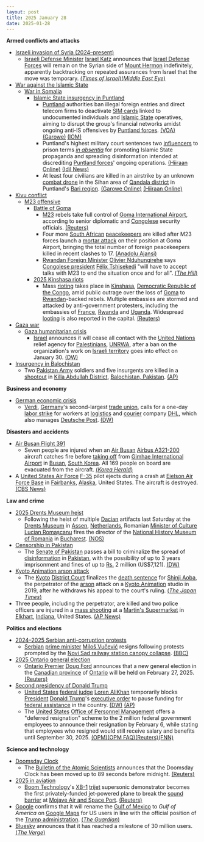 ```yaml
---
layout: post
title: 2025 January 28
date: 2025-01-28
---
```



**Armed conflicts and attacks**

* [Israeli invasion of Syria (2024–present)](https://en.wikipedia.org/wiki/Israeli_invasion_of_Syria_%282024%E2%80%93present%29 "Israeli invasion of Syria (2024–present)")
  + [Israeli Defense Minister](https://en.wikipedia.org/wiki/Israeli_Defense_Minister "Israeli Defense Minister") [Israel Katz](https://en.wikipedia.org/wiki/Israel_Katz "Israel Katz") announces that [Israel Defense Forces](https://en.wikipedia.org/wiki/Israel_Defense_Forces "Israel Defense Forces") will remain on the Syrian side of [Mount Hermon](https://en.wikipedia.org/wiki/Mount_Hermon "Mount Hermon") indefinitely, apparently backtracking on repeated assurances from Israel that the move was temporary. [(*Times of Israel*)](https://www.timesofisrael.com/defense-minister-in-syria-buffer-zone-says-idf-to-stay-indefinitely/)[(*Middle East Eye*)](https://www.middleeasteye.net/news/israeli-army-stay-jenin-syria-defence-minister)
* [War against the Islamic State](https://en.wikipedia.org/wiki/War_against_the_Islamic_State "War against the Islamic State")
  + [War in Somalia](https://en.wikipedia.org/wiki/Somali_Civil_War_%282009%E2%80%93present%29 "Somali Civil War (2009–present)")
    - [Islamic State insurgency in Puntland](https://en.wikipedia.org/wiki/Islamic_State_insurgency_in_Puntland "Islamic State insurgency in Puntland")
      * [Puntland](https://en.wikipedia.org/wiki/Puntland "Puntland") authorities ban illegal foreign entries and direct telecom firms to deactivate [SIM cards](https://en.wikipedia.org/wiki/SIM_card "SIM card") linked to undocumented individuals and [Islamic State](https://en.wikipedia.org/wiki/Islamic_State_%E2%80%93_Somalia_Province "Islamic State – Somalia Province") operatives, aiming to disrupt the group's financial networks amidst ongoing anti-IS offensives by [Puntland forces](https://en.wikipedia.org/wiki/Puntland_Security_Force "Puntland Security Force"). [(VOA)](https://www.voanews.com/a/puntland-blocks-illegal-entry-of-foreigners-in-is-crackdown/7953395.html) [(Garowe)](https://www.garoweonline.com/en/news/puntland/somalia-puntland-crackdown-targets-isis-linked-foreigners) [(IOM)](https://dtm.iom.int/reports/somalia-border-point-flow-monitoring-november-2024)
      * Puntland's highest military court sentences two [influencers](https://en.wikipedia.org/wiki/Influencer "Influencer") to prison terms *[in absentia](https://en.wikipedia.org/wiki/Trial_in_absentia "Trial in absentia")* for promoting Islamic State propaganda and spreading disinformation intended at discrediting [Puntland forces](https://en.wikipedia.org/wiki/Puntland_Dervish_Force "Puntland Dervish Force")' ongoing operations. [(Hiiraan Online)](https://www.hiiraan.com/news4/2025/Jan/199996/puntland_sentences_two_social_media_influencers_for_supporting_isis.aspx) [(Idil News)](https://www.idilnews.com/puntland-military-court-sentences-two-men-for-promoting-isis-propaganda/)
      * At least four civilians are killed in an airstrike by an unknown [combat drone](https://en.wikipedia.org/wiki/Drone_warfare "Drone warfare") in the Sihan area of [Qandala district](https://en.wikipedia.org/wiki/Qandala_District "Qandala District") in Puntland's [Bari region](https://en.wikipedia.org/wiki/Bari_Region "Bari Region"). [(Garowe Online)](https://www.garoweonline.com/en/news/puntland/somalia-an-airstrike-kills-four-civilians-from-the-same-family-in-puntland) [(Hiiraan Online)](https://www.hiiraan.com/news4/2025/Jan/199995/unidentified_drone_strike_kills_four_civilians_near_isis_stronghold_in_bari_region.aspx)
* [Kivu conflict](https://en.wikipedia.org/wiki/Kivu_conflict "Kivu conflict")
  + [M23 offensive](https://en.wikipedia.org/wiki/M23_offensive_%282022%E2%80%93present%29 "M23 offensive (2022–present)")
    - [Battle of Goma](https://en.wikipedia.org/wiki/Battle_of_Goma_%282025%29 "Battle of Goma (2025)")
      * [M23](https://en.wikipedia.org/wiki/March_23_Movement "March 23 Movement") rebels take full control of [Goma International Airport](https://en.wikipedia.org/wiki/Goma_International_Airport "Goma International Airport"), according to senior diplomatic and [Congolese](https://en.wikipedia.org/wiki/Democratic_Republic_of_the_Congo "Democratic Republic of the Congo") security officials. [(Reuters)](https://www.reuters.com/world/africa/congos-m23-rebels-control-goma-airport-diplomatic-security-sources-say-2025-01-28/)
      * Four more [South African](https://en.wikipedia.org/wiki/South_Africa "South Africa") [peacekeepers](https://en.wikipedia.org/wiki/Peacekeeping "Peacekeeping") are killed after M23 forces launch a [mortar attack](https://en.wikipedia.org/wiki/Mortar_%28weapon%29 "Mortar (weapon)") on their position at Goma Airport, bringing the total number of foreign peacekeepers killed in recent clashes to 17. [(Anadolu Ajansi)](https://www.aa.com.tr/en/africa/death-toll-among-peacekeepers-climbs-to-17-in-eastern-democratic-republic-of-congo/3464337)
      * [Rwandan Foreign Minister](https://en.wikipedia.org/wiki/Ministry_of_Foreign_Affairs_and_Cooperation_%28Rwanda%29 "Ministry of Foreign Affairs and Cooperation (Rwanda)") [Olivier Nduhungirehe](https://en.wikipedia.org/wiki/Olivier_Nduhungirehe "Olivier Nduhungirehe") says [Congolese president](https://en.wikipedia.org/wiki/President_of_the_Democratic_Republic_of_the_Congo "President of the Democratic Republic of the Congo") [Félix Tshisekedi](https://en.wikipedia.org/wiki/F%C3%A9lix_Tshisekedi "Félix Tshisekedi") "will have to accept talks with M23 to end the situation once and for all". [(*The Hill*)](https://thehill.com/homenews/ap/ap-international/ap-congos-forces-try-to-slow-rwanda-backed-rebels-in-the-east-as-protests-break-out-in-the-capital/)
    - [2025 Kinshasa riots](https://en.wikipedia.org/wiki/2025_Kinshasa_riots "2025 Kinshasa riots")
      * Mass [rioting](https://en.wikipedia.org/wiki/Riot "Riot") takes place in [Kinshasa](https://en.wikipedia.org/wiki/Kinshasa "Kinshasa"), [Democratic Republic of the Congo](https://en.wikipedia.org/wiki/Democratic_Republic_of_the_Congo "Democratic Republic of the Congo"), amid public outrage over the loss of [Goma](https://en.wikipedia.org/wiki/Goma "Goma") to [Rwandan](https://en.wikipedia.org/wiki/Rwanda "Rwanda")-backed rebels. Multiple embassies are stormed and attacked by anti-government protesters, including the embassies of [France](https://en.wikipedia.org/wiki/France "France"), [Rwanda](https://en.wikipedia.org/wiki/Rwanda "Rwanda") and [Uganda](https://en.wikipedia.org/wiki/Uganda "Uganda"). Widespread [looting](https://en.wikipedia.org/wiki/Looting "Looting") is also reported in the capital. [(Reuters)](https://www.reuters.com/world/africa/congo-protesters-attack-kinshasa-embassies-over-conflict-east-2025-01-28/)
* [Gaza war](https://en.wikipedia.org/wiki/Gaza_war "Gaza war")
  + [Gaza humanitarian crisis](https://en.wikipedia.org/wiki/Gaza_humanitarian_crisis_%282023%E2%80%93present%29 "Gaza humanitarian crisis (2023–present)")
    - [Israel](https://en.wikipedia.org/wiki/Israel "Israel") announces it will cease all contact with the [United Nations](https://en.wikipedia.org/wiki/United_Nations "United Nations") relief agency for [Palestinians](https://en.wikipedia.org/wiki/Palestinians "Palestinians"), [UNRWA](https://en.wikipedia.org/wiki/UNRWA "UNRWA"), after a ban on the organization's work on [Israeli territory](https://en.wikipedia.org/wiki/Borders_of_Israel "Borders of Israel") goes into effect on January 30. [(DW)](https://www.dw.com/en/israel-to-cease-all-contact-with-unrwa-aid-agency/a-71439020)
* [Insurgency in Balochistan](https://en.wikipedia.org/wiki/Insurgency_in_Balochistan "Insurgency in Balochistan")
  + Two [Pakistan Army](https://en.wikipedia.org/wiki/Pakistan_Army "Pakistan Army") soldiers and five insurgents are killed in a [shootout](https://en.wikipedia.org/wiki/Shootout "Shootout") in [Killa Abdullah District](https://en.wikipedia.org/wiki/Killa_Abdullah_District "Killa Abdullah District"), [Balochistan, Pakistan](https://en.wikipedia.org/wiki/Balochistan%2C_Pakistan "Balochistan, Pakistan"). [(AP)](https://apnews.com/article/pakistan-militant-attack-security-post-balochistan-878ecfcbaf2174a672049b09226814c8)

**Business and economy**

* [German economic crisis](https://en.wikipedia.org/wiki/German_economic_crisis_%282022%E2%80%93present%29 "German economic crisis (2022–present)")
  + [Verdi](https://en.wikipedia.org/wiki/Ver.di "Ver.di"), [Germany](https://en.wikipedia.org/wiki/Germany "Germany")'s second-largest [trade union](https://en.wikipedia.org/wiki/Trade_union "Trade union"), calls for a one-day [labor strike](https://en.wikipedia.org/wiki/Labor_strike "Labor strike") for workers at [logistics](https://en.wikipedia.org/wiki/Logistics "Logistics") and [courier](https://en.wikipedia.org/wiki/Courier "Courier") company [DHL](https://en.wikipedia.org/wiki/DHL "DHL"), which also manages [Deutsche Post](https://en.wikipedia.org/wiki/Deutsche_Post "Deutsche Post"). [(DW)](https://www.dw.com/en/germany-verdi-union-calls-dhl-strike/a-71431352)

**Disasters and accidents**

* [Air Busan Flight 391](https://en.wikipedia.org/wiki/Air_Busan_Flight_391 "Air Busan Flight 391")
  + Seven people are injured when an [Air Busan](https://en.wikipedia.org/wiki/Air_Busan "Air Busan") [Airbus A321-200](https://en.wikipedia.org/wiki/Airbus_A321-200 "Airbus A321-200") aircraft catches fire before [taking off](https://en.wikipedia.org/wiki/Takeoff "Takeoff") from [Gimhae International Airport](https://en.wikipedia.org/wiki/Gimhae_International_Airport "Gimhae International Airport") in [Busan](https://en.wikipedia.org/wiki/Busan "Busan"), [South Korea](https://en.wikipedia.org/wiki/South_Korea "South Korea"). All 169 people on board are evacuated from the aircraft. [(*Korea Herald*)](https://www.koreaherald.com/article/10408402)
* A [United States Air Force](https://en.wikipedia.org/wiki/United_States_Air_Force "United States Air Force") [F-35](https://en.wikipedia.org/wiki/F-35 "F-35") pilot ejects during a crash at [Eielson Air Force Base](https://en.wikipedia.org/wiki/Eielson_Air_Force_Base "Eielson Air Force Base") in [Fairbanks](https://en.wikipedia.org/wiki/Fairbanks%2C_Alaska "Fairbanks, Alaska"), [Alaska](https://en.wikipedia.org/wiki/Alaska "Alaska"), United States. The aircraft is destroyed. [(CBS News)](https://www.cbsnews.com/amp/news/f35-fighter-jet-crash-alaska-air-force-base/)

**Law and crime**

* [2025 Drents Museum heist](https://en.wikipedia.org/wiki/2025_Drents_Museum_heist "2025 Drents Museum heist")
  + Following the heist of multiple [Dacian](https://en.wikipedia.org/wiki/Dacians "Dacians") artifacts last Saturday at the [Drents Museum](https://en.wikipedia.org/wiki/Drents_Museum "Drents Museum") in [Assen](https://en.wikipedia.org/wiki/Assen "Assen"), [Netherlands](https://en.wikipedia.org/wiki/Netherlands "Netherlands"), Romanian [Minister of Culture](https://en.wikipedia.org/wiki/Ministry_of_Culture_%28Romania%29 "Ministry of Culture (Romania)") [Lucian Romașcanu](https://en.wikipedia.org/wiki/Lucian_Roma%C8%99canu "Lucian Romașcanu") fires the director of the [National History Museum of Romania](https://en.wikipedia.org/wiki/National_History_Museum_of_Romania "National History Museum of Romania") in [Bucharest](https://en.wikipedia.org/wiki/Bucharest "Bucharest"). [(NOS)](https://nos.nl/artikel/2553649-verdachten-kunstroof-komen-uit-noord-holland-directeur-roemeens-museum-ontslagen)
* [Censorship in Pakistan](https://en.wikipedia.org/wiki/Censorship_in_Pakistan "Censorship in Pakistan")
  + The [Senate of Pakistan](https://en.wikipedia.org/wiki/Senate_of_Pakistan "Senate of Pakistan") passes a bill to criminalize the spread of [disinformation](https://en.wikipedia.org/wiki/Disinformation "Disinformation") in [Pakistan](https://en.wikipedia.org/wiki/Pakistan "Pakistan"), with the possibility of up to 3 years imprisonment and fines of up to [Rs.](https://en.wikipedia.org/wiki/Pakistani_rupee "Pakistani rupee") 2 million (US$7,121). [(DW)](https://www.dw.com/en/pakistan-social-media-fake-news-law/a-71433026)
* [Kyoto Animation arson attack](https://en.wikipedia.org/wiki/Kyoto_Animation_arson_attack "Kyoto Animation arson attack")
  + The [Kyoto](https://en.wikipedia.org/wiki/Kyoto "Kyoto") [District Court](https://en.wikipedia.org/wiki/Public_Prosecutors_Office_%28Japan%29#District_Public_Prosecutors_Office "Public Prosecutors Office (Japan)") finalizes the [death sentence](https://en.wikipedia.org/wiki/Death_sentence "Death sentence") for [Shinji Aoba](https://en.wikipedia.org/wiki/Kyoto_Animation_arson_attack#Perpetrator "Kyoto Animation arson attack"), the perpetrator of the [arson](https://en.wikipedia.org/wiki/Arson "Arson") attack on a [Kyoto Animation](https://en.wikipedia.org/wiki/Kyoto_Animation "Kyoto Animation") studio in 2019, after he withdraws his appeal to the court's ruling. [(*The Japan Times*)](https://www.japantimes.co.jp/news/2025/01/28/japan/crime-legal/kyoani-death-penalty-finalized/)
* Three people, including the perpetrator, are killed and two police officers are injured in a [mass shooting](https://en.wikipedia.org/wiki/Mass_shooting "Mass shooting") at a [Martin's Supermarket](https://en.wikipedia.org/wiki/Spartan_Nash#Retail_chains "Spartan Nash") in [Elkhart](https://en.wikipedia.org/wiki/Elkhart%2C_Indiana "Elkhart, Indiana"), [Indiana](https://en.wikipedia.org/wiki/Indiana "Indiana"), United States. [(AP News)](https://apnews.com/article/grocery-store-shooting-police-elkhart-indiana-92f58b0f4dce09296dab6e5e80431735)

**Politics and elections**

* [2024–2025 Serbian anti-corruption protests](https://en.wikipedia.org/wiki/2024%E2%80%932025_Serbian_anti-corruption_protests "2024–2025 Serbian anti-corruption protests")
  + [Serbian](https://en.wikipedia.org/wiki/Serbia "Serbia") [prime minister](https://en.wikipedia.org/wiki/Prime_Minister_of_Serbia "Prime Minister of Serbia") [Miloš Vučević](https://en.wikipedia.org/wiki/Milo%C5%A1_Vu%C4%8Devi%C4%87 "Miloš Vučević") resigns following protests prompted by the [Novi Sad railway station canopy collapse](https://en.wikipedia.org/wiki/Novi_Sad_railway_station_canopy_collapse "Novi Sad railway station canopy collapse"). [(BBC)](https://www.bbc.com/news/articles/c1m5x1j3p2yo)
* [2025 Ontario general election](https://en.wikipedia.org/wiki/2025_Ontario_general_election "2025 Ontario general election")
  + [Ontario Premier](https://en.wikipedia.org/wiki/Premier_of_Ontario "Premier of Ontario") [Doug Ford](https://en.wikipedia.org/wiki/Doug_Ford "Doug Ford") announces that a new general election in the [Canadian province](https://en.wikipedia.org/wiki/Provinces_and_territories_of_Canada "Provinces and territories of Canada") of [Ontario](https://en.wikipedia.org/wiki/Ontario "Ontario") will be held on February 27, 2025. [(Reuters)](https://www.reuters.com/world/americas/canadas-most-populous-province-ontario-vote-feb-27-2025-01-28/)
* [Second presidency of Donald Trump](https://en.wikipedia.org/wiki/Second_presidency_of_Donald_Trump "Second presidency of Donald Trump")
  + [United States](https://en.wikipedia.org/wiki/United_States "United States") [federal judge](https://en.wikipedia.org/wiki/United_States_federal_judge "United States federal judge") [Loren AliKhan](https://en.wikipedia.org/wiki/Loren_AliKhan "Loren AliKhan") temporarily blocks [President](https://en.wikipedia.org/wiki/President_of_the_United_States "President of the United States") [Donald Trump](https://en.wikipedia.org/wiki/Donald_Trump "Donald Trump")'s [executive order](https://en.wikipedia.org/wiki/List_of_executive_orders_in_the_second_presidency_of_Donald_Trump "List of executive orders in the second presidency of Donald Trump") to pause funding for [federal assistance](https://en.wikipedia.org/wiki/Administration_of_federal_assistance_in_the_United_States "Administration of federal assistance in the United States") in the country. [(DW)](https://www.dw.com/en/us-judge-temporarily-blocks-trumps-freeze-on-federal-aid/a-71440078) [(AP)](https://apnews.com/article/donald-trump-pause-federal-grants-aid-f9948b9996c0ca971f0065fac85737ce)
  + The [United States](https://en.wikipedia.org/wiki/United_States "United States") [Office of Personnel Management](https://en.wikipedia.org/wiki/United_States_Office_of_Personnel_Management "United States Office of Personnel Management") offers a "deferred resignation" scheme to the 2 million federal government employees to announce their resignation by February 6, while stating that employees who resigned would still receive salary and benefits until September 30, 2025. [(OPM)](https://www.opm.gov/fork)[(OPM FAQ)](https://www.opm.gov/fork/faq)[(Reuters)](https://www.reuters.com/world/us/white-house-offers-incentives-federal-employees-resign-warns-downsizing-2025-01-28/)[(FNN)](https://federalnewsnetwork.com/workforce/2025/01/trump-administration-offers-most-feds-deferred-resignation-if-they-quit-by-next-week/)

**Science and technology**

* [Doomsday Clock](https://en.wikipedia.org/wiki/Doomsday_Clock "Doomsday Clock")
  + The [Bulletin of the Atomic Scientists](https://en.wikipedia.org/wiki/Bulletin_of_the_Atomic_Scientists "Bulletin of the Atomic Scientists") announces that the Doomsday Clock has been moved up to 89 seconds before midnight. [(Reuters)](https://www.reuters.com/world/atomic-scientists-adjust-doomsday-clock-closer-than-ever-midnight-2025-01-28/)
* [2025 in aviation](https://en.wikipedia.org/wiki/2025_in_aviation "2025 in aviation")
  + [Boom Technology](https://en.wikipedia.org/wiki/Boom_Technology "Boom Technology")'s [XB-1](https://en.wikipedia.org/wiki/Boom_XB-1 "Boom XB-1") [trijet](https://en.wikipedia.org/wiki/Trijet "Trijet") supersonic demonstrator becomes the first privately-funded jet-powered plane to break the [sound barrier](https://en.wikipedia.org/wiki/Speed_of_sound "Speed of sound") at [Mojave Air and Space Port](https://en.wikipedia.org/wiki/Mojave_Air_and_Space_Port "Mojave Air and Space Port"). [(Reuters)](https://www.reuters.com/business/aerospace-defense/boom-supersonic-xb-1-breaks-sound-barrier-over-mojave-desert-2025-01-28/)
* [Google](https://en.wikipedia.org/wiki/Google "Google") confirms that it will rename the [Gulf of Mexico](https://en.wikipedia.org/wiki/Gulf_of_Mexico "Gulf of Mexico") to *Gulf of America* on [Google Maps](https://en.wikipedia.org/wiki/Google_Maps "Google Maps") for US users in line with the official position of the [Trump administration](https://en.wikipedia.org/wiki/Second_presidency_of_Donald_Trump "Second presidency of Donald Trump"). [(*The Guardian*)](https://www.theguardian.com/technology/2025/jan/28/google-maps-will-rename-gulf-of-mexico-as-gulf-of-america-in-us)
* [Bluesky](https://en.wikipedia.org/wiki/Bluesky "Bluesky") announces that it has reached a milestone of 30 million users. [(*The Verge*)](https://www.theverge.com/news/602049/bluesky-now-has-30-million-users)
